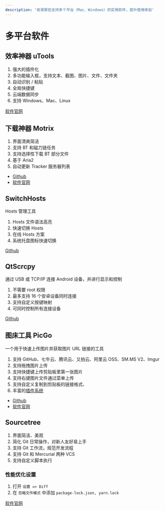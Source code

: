 ```yaml
---
description: '收录那些支持多个平台（Mac、Windows）的实用软件，提升使用体验'
---
```


# 多平台软件

## 效率神器 uTools

1. 强大的插件化
2. 多功能输入框，支持文本、截图、图片、文件、文件夹
3. 自动识别 / 粘贴
4. 全局快捷键
5. 云端数据同步
6. 支持 Windows、Mac、Linux

[软件官网](https://u.tools/)

## 下载神器 Motrix

1. 界面清爽简洁
2. 支持 BT 和磁力链任务
3. 支持选择性下载 BT 部分文件
4. 基于 Aria2
5. 自动更新 Tracker 服务器列表

- [Github](https://github.com/agalwood/Motrix)
- [软件官网](https://motrix.app/zh-CN)

## SwitchHosts

Hosts 管理工具

1. Hosts 文件语法高亮
2. 快速切换 Hosts
3. 在线 Hosts 方案
4. 系统托盘图标快速切换

[Github](https://github.com/oldj/SwitchHosts)

## QtScrcpy

通过 USB 或 TCP/IP 连接 Android 设备，并进行显示和控制

1. 不需要 root 权限
2. 最多支持 16 个安卓设备同时连接
3. 支持自定义按键映射
4. 可同时控制所有连接设备

[Github](https://github.com/barry-ran/QtScrcpy)

## 图床工具 PicGo

一个用于快速上传图片并获取图片 URL 链接的工具

1. 支持 GitHub、七牛云、腾讯云、又拍云、阿里云 OSS、SM.MS V2、Imgur
2. 支持拖拽图片上传
3. 支持快捷键上传剪贴板里第一张图片
4. 支持右键图片文件通过菜单上传
5. 支持自定义复制到剪贴板的链接格式、
6. 丰富的[插件系统](https://github.com/PicGo/Awesome-PicGo)

- [Github](https://github.com/Molunerfinn/PicGo)
- [软件官网](https://molunerfinn.com/PicGo/)

## Sourcetree

1. 界面简洁、美观
2. 简化 Git 日常操作，对新人友好易上手
3. 支持 Git 工作流，规范开发流程
4. 支持 Git 和 Mercurial 两种 VCS
5. 支持自定义脚本执行

### 性能优化设置

1. 打开 `设置 => Diff`
2. 在 `忽略文件模式` 中添加 `package-lock.json, yarn.lock`

[软件官网](https://www.sourcetreeapp.com/)
